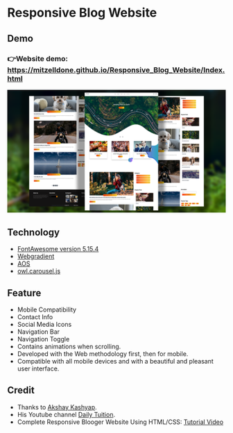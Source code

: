 # Responsive Blog Website
## Demo
### 👉Website demo: https://mitzelldone.github.io/Responsive_Blog_Website/Index.html
![screenshot](./assets/blog-webpage.jpg.png)
## Technology
- [FontAwesome version 5.15.4](https://fontawesome.com/)
- [Webgradient](https://webgradients.com/)
- [AOS](https://michalsnik.github.io/aos/)
- [owl.carousel.js](https://owlcarousel2.github.io/OwlCarousel2/index.html)
## Feature
- Mobile Compatibility
- Contact Info
- Social Media Icons
- Navigation Bar
- Navigation Toggle
- Contains animations when scrolling.
- Developed with the Web methodology first, then for mobile.
- Compatible with all mobile devices and with a beautiful and pleasant user interface.
## Credit
- Thanks to [Akshay Kashyap](https://github.com/akashyap2013). 
- His Youtube channel [Daily Tuition](https://www.youtube.com/channel/UCrG2Z0usOCCdUTAr4D1A8mw).
- Complete Responsive Blooger Website Using HTML/CSS: [Tutorial Video](https://youtu.be/CrSC1ZA9j0M)
